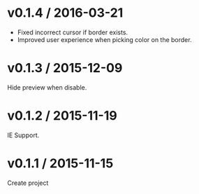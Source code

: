 # v0.1.4 / 2016-03-21

* Fixed incorrect cursor if border exists.
* Improved user experience when picking color on the border. 

# v0.1.3 / 2015-12-09

Hide preview when disable.

# v0.1.2 / 2015-11-19

IE Support.

# v0.1.1 / 2015-11-15

Create project
